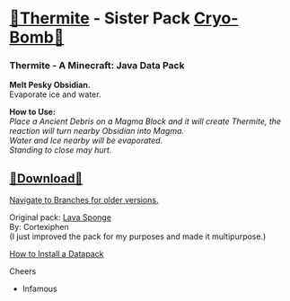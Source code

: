 # [🎥Thermite](https://youtu.be/_JLxFoCW2iE) - Sister Pack [Cryo-Bomb🔗](https://github.com/InfamousMusicify/Cryo-Bomb/) 
### Thermite - A Minecraft: Java Data Pack  
__Melt Pesky Obsidian.__   
Evaporate ice and water.   

__How to Use:__  
_Place a Ancient Debris on a Magma Block and it will create Thermite, the reaction will turn nearby Obsidian into Magma.  
Water and Ice nearby will be evaporated.  
Standing to close may hurt._  

 ## [🔗Download🔗](https://github.com/InfamousMusicify/Thermite/archive/refs/heads/1.16.zip)
 
[Navigate to Branches for older versions.](https://github.com/InfamousMusicify/Thermite/branches)   

Original pack: [Lava Sponge](https://www.planetminecraft.com/data-pack/lava-sponges-1-16/)  
By: Cortexiphen  
(I just improved the pack for my purposes and made it multipurpose.)  

[How to Install a Datapack](https://www.youtube.com/watch?v=4Dxzw12TQcg)  

Cheers  
- Infamous  
